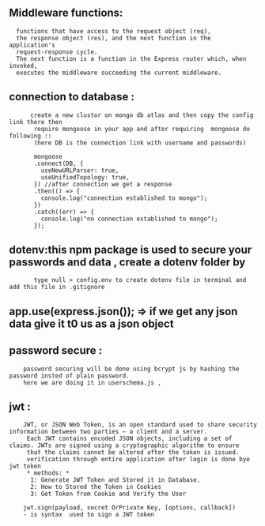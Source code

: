 
 ##   Middleware functions: 
      functions that have access to the request object (req),
      the response object (res), and the next function in the application's
      request-response cycle.
      The next function is a function in the Express router which, when invoked,
      executes the middleware succeeding the current middleware.


 ## connection to database :
          create a new clustor on mongo db atlas and then copy the config link there then 
           require mongoose in your app and after requiring  mongoose do following :: 
           (here DB is the connection link with username and passwords)

           mongoose
           .connect(DB, {
             useNewURLParser: true,
             useUnifiedTopology: true,
           }) //after connection we get a response 
           .then(() => {
             console.log("connection established to mongo");
           })
           .catch((err) => {
             console.log("no connection established to mongo");
           });


 ## dotenv:this npm package is used to secure your passwords and data , create a dotenv folder by
           type null > config.env to create dotenv file in terminal and add this file in .gitignore


##  app.use(express.json()); => if we get any json data give it t0 us as a json object 


## password secure :
        password securing will be done using bcrypt js by hashing the password insted of plain password.
        here we are doing it in userschema.js ,
## jwt :
        JWT, or JSON Web Token, is an open standard used to share security information between two parties — a client and a server.
         Each JWT contains encoded JSON objects, including a set of claims. JWTs are signed using a cryptographic algorithm to ensure
         that the claims cannot be altered after the token is issued.
         verification through entire application after login is done bye jwt token
         * methods: *
          1: Generate JWT Token and Stored it in Database.
          2: How to Stored the Token in Cookies
          3: Get Token from Cookie and Verify the User

        jwt.sign(payload, secret OrPrivate Key, [options, callback])
        - is syntax  used to sign a JWT token 